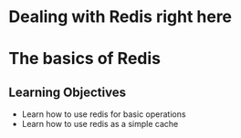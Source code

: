 # Dealing with Redis right here
# The basics of Redis

## Learning Objectives

* Learn how to use redis for basic operations
* Learn how to use redis as a simple cache
